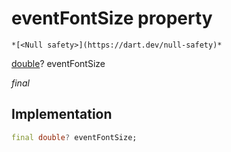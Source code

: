 


# eventFontSize property




    *[<Null safety>](https://dart.dev/null-safety)*


[double](https://api.flutter.dev/flutter/dart-core/double-class.html)? eventFontSize
  
_final_






## Implementation

```dart
final double? eventFontSize;


```







